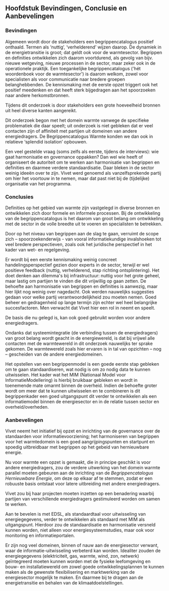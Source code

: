 Hoofdstuk Bevindingen, Conclusie en Aanbevelingen
-------------------------------------------------

### Bevindingen

Algemeen wordt door de stakeholders een begrippencatalogus positief onthaald. Termen als ‘nuttig’, ‘verhelderend’ wijzen daarop. De dynamiek in de energietransitie is groot; dat geldt ook voor de warmtesector. Begrippen en definities ontwikkelen zich daarom voortdurend, als gevolg van bijv. nieuwe wetgeving, nieuwe processen in de sector, maar zeker ook in de operationele praktijk. Een toegankelijke begrippencatalogus ('hét woordenboek voor de warmtesector') is daarom welkom, zowel voor specialisten als voor communicatie naar bredere groepen belanghebbenden. 
De kennismaking met de eerste opzet triggert ook het positief meedenken en dat heeft sterk bijgedragen aan het spoorzoeken naar andere herkomstbronnen. 

Tijdens dit onderzoek is door stakeholders een grote hoeveelheid bronnen uit heel diverse kanten aangereikt. 

Dit onderzoek begon met het domein warmte vanwege de specifieke problematiek die daar speelt; uit onderzoek is niet gebleken dat er veel contacten zijn of affiniteit met partijen uit domeinen van andere energiedragers. De Begrippencatalogus Warmte konden we dan ook in relatieve ‘splendid isolation’ opbouwen.

Een veel gestelde vraag (soms zelfs als eerste, tijdens de interviews): wie gaat harmonisatie en governance oppakken? Dan wel wie heeft of organiseert de autoriteit om te werken aan harmonisatie van begrippen en definities en daarmee verdere standaardisatie. Daar bleken in de sector weinig ideeën over te zijn. Vivet werd genoemd als vanzelfsprekende partij om hier het voortouw in te nemen, maar dat past niet bij de (tijdelijke) organisatie van het programma. 

### Conclusies

Definities op het gebied van warmte zijn vastgelegd in diverse bronnen en ontwikkelen zich door formele en informele processen. Bij de ontwikkeling van de begrippencatalogus is het daarom van groot belang om ontwikkeling met de sector in de volle breedte uit te voeren en specialisten te betrekken. 

Door op het niveau van begrippen aan de slag te gaan, verruimt de scope zich – spoorzoekenderwijs - van vooral informatiekundige invalshoeken tot veel bredere perspectieven, zoals ook het juridische perspectief in het kader van wet- en regelgeving. 

Er wordt bij een eerste kennismaking weinig concreet handelingsperspectief gezien door experts in de sector, terwijl er wel  positieve feedback (nuttig, verhelderend, stap richting ontsplintering). Het doet denken aan dilemma's bij infrastructuur: nuttig voor het grote geheel, maar lastig om partijen te vinden die dit vrijwillig op gaan zetten. De behoefte aan harmonisatie van begrippen en definities is aanwezig, maar hier lijkt nog weinig over nagedacht. Ook werden nauwelijks suggesties gedaan voor welke partij verantwoordelijkheid zou moeten nemen. Goed beheer en gedragenheid op lange termijn zijn echter wel heel belangrijke succesfactoren. Men verwacht dat Vivet hier een rol in neemt en speelt.

De basis die nu gelegd is, kan ook goed gebruikt worden voor andere energiedragers. 

Ondanks dat systeemintegratie (de verbinding tussen de energiedragers) van groot belang wordt geacht in de energiewereld, is dat bij vrijwel alle contacten met
de warmtewereld in dit onderzoek nauwelijks ter sprake gekomen. De warmtewereld zoals hier ervaren is in tal van opzichten – nog – gescheiden van de andere
energiedomeinen. 

Het opstellen van een begrippenmodel is een goede eerste stap gebleken om te gaan standaardiseren, wat nodig is om zo nodig data te kunnen uitwisselen. Het kader wat het  MIM (Nationaal Model voor InformatieModellering) is hierbij bruikbaar gebleken en wordt in toenemende mate omarmt binnen de overheid. Indien de behoefte groter wordt om meer dat te kunnen uitwisselen en te combineren is dit begrippenkader een goed uitgangspunt dit verder te ontwikkelen als een informatiemodel binnen de energiesector en in de relatie tussen sector en overheid/overheden.

### Aanbevelingen

Vivet neemt het initiatief bij opzet en inrichting van de governance over de standaarden voor informatievoorziening; het harmoniseren van begrippen voor het warmtedomein is een goed aangrijpingspunten en startpunt en spoedig uitbreidbaar met begrippen op het gebeid van hernieuwbare energie. 

Nu voor warmte een opzet is gemaakt, die in principe geschikt is voor andere energiedragers, zou de verdere uitwerking van het domein warmte parallel moeten
gebeuren aan de inrichting van de *Begrippencatalogus Hernieuwbare Energie*, om deze op elkaar af te stemmen, zodat er een robuuste basis ontstaat voor latere
uitbreiding met andere energiedragers.

Vivet zou bij haar projecten moeten inzetten op een benadering waarbij partijen van verschillende energiedragers gestimuleerd worden om samen te werken. 

Aan te bevelen is met EDSL, als standaardtaal voor uitwisseling van energiegegevens,  verder te ontwikkelen als standaard met MIM als uitgangspunt. Hierdoor zou de standaardisatie en harmonisatie versneld kunnen worden, niet alleen voor energiesysteemstudies, maar ook voor monitoring en informatieportalen.

Er zijn nog veel domeinen, binnen of nauw aan de energiesector verwant, waar de informatie-uitwisseling verbeterd kan worden. Idealiter zouden de energiegegevens (elektriciteit, gas, warmte, wind, zon, netwerk) geïntegreerd moeten kunnen worden met de fysieke leefomgeving en bouw- en installatiewereld om zowel goede ontwikkelingsplannen te kunnen maken als de gewenste flexibilisering en marktwerking van de energiesector mogelijk te maken. En daarmee bij te dragen aan de energietransitie en behalen van de klimaatdoelstellingen.

